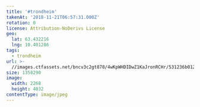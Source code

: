 ```yaml
---
title: '#trondheim'
takenAt: '2018-11-21T06:57:31.000Z'
rotation: 0
license: Attribution-NoDerivs License
geo:
  lat: 63.432216
  lng: 10.401286
tags:
  - trondheim
url: >-
  //images.ctfassets.net/bncv3c2gt878/4wKpWHDIDwZ1KaJronRCHr/531236b012b41d6fda7e7c838187e094/trondheim_45446080835_o
size: 1358290
image:
  width: 2268
  height: 4032
contentType: image/jpeg
---
```


